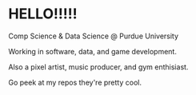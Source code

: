 # HELLO!!!!!

Comp Science & Data Science @ Purdue University

Working in software, data, and game development.

Also a pixel artist, music producer, and gym enthisiast.

Go peek at my repos they're pretty cool.

<!---
ng-daniel/ng-daniel is a ✨ special ✨ repository because its `README.md` (this file) appears on your GitHub profile.
You can click the Preview link to take a look at your changes.
--->
